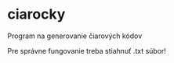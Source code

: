 # ciarocky
Program na generovanie čiarových kódov

Pre správne fungovanie treba stiahnuť .txt súbor!
